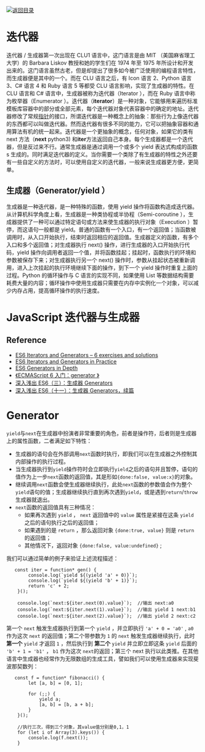 [![返回目录](https://parg.co/USw)](https://parg.co/bxN)

# 迭代器

迭代器 / 生成器第一次出现在 CLU1 语言中，这门语言是由 MIT （美国麻省理工大学）的 Barbara Liskov 教授和她的学生们在 1974 年至 1975 年所设计和开发出来的。这门语言虽然古老，但是却提出了很多如今被广泛使用的编程语言特性，而生成器便是其中的一个。而在 CLU 语言之后，有 Icon 语言 2、Python 语言 3、C# 语言 4 和 Ruby 语言 5 等都受 CLU 语言影响，实现了生成器的特性。在 CLU 语言和 C# 语言中，生成器被称为迭代器（Iterator ），而在 Ruby 语言中称为枚举器（Enumerator ）。迭代器（**iterator**）是一种对象，它能够用来遍历标准模板库容器中的部分或全部元素，每个迭代器对象代表容器中的确定的地址。迭代器修改了常规[指针](http://baike.baidu.com/view/159417.htm)的接口，所谓迭代器是一种概念上的抽象：那些行为上像迭代器的东西都可以叫做迭代器。然而迭代器有很多不同的能力，它可以把抽象容器和通用算法有机的统一起来。迭代器是一个更抽象的概念，任何对象，如果它的类有 next 方法（**next** python3) 和**iter**方法返回自己本身。每个生成器都是一个迭代器，但是反过来不行。通常生成器是通过调用一个或多个 yield 表达式构成的函数 s 生成的。同时满足迭代器的定义。当你需要一个类除了有生成器的特性之外还要有一些自定义的方法时，可以使用自定义的迭代器，一般来说生成器更方便，更简单。

## 生成器（Generator/yield ）

生成器是一种迭代器，是一种特殊的函数，使用 yield 操作将函数构造成迭代器。从计算机科学角度上看，生成器是一种类协程或半协程（Semi-coroutine ），生成器提供了一种可以通过特定语句或方法来使生成器的执行对象（Execution ）暂停，而这语句一般都是 yield。普通的函数有一个入口，有一个返回值；当函数被调用时，从入口开始执行，结束时返回相应的返回值。生成器定义的函数，有多个入口和多个返回值；对生成器执行 next() 操作，进行生成器的入口开始执行代码，yield 操作向调用者返回一个值，并将函数挂起；挂起时，函数执行的环境和参数被保存下来；对生成器执行另一个 next() 操作时，参数从挂起状态被重新调用，进入上次挂起的执行环境继续下面的操作，到下一个 yield 操作时重复上面的过程。Python 的循环操作与 C 语言的实现不同，如果使用 List 等数据结构需要耗费大量的内容；循环操作中使用生成器只需要在内存中实例化一个对象，可以减少内存占用，提高循环操作的执行速度。

# JavaScript 迭代器与生成器

## Reference

* [ES6 Iterators and Generators – 6 exercises and solutions](http://www.zsoltnagy.eu/es6-iterators-and-generators-6-exercises-and-solutions/?utm_source=tuicool&utm_medium=referral)
* [ES6 Iterators and Generators in Practice](http://www.zsoltnagy.eu/es6-iterators-and-generators-in-practice/?utm_source=tuicool&utm_medium=referral)
* [ES6 Generators in Depth](https://ponyfoo.com/articles/es6-generators-in-depth)
* [《ECMAScript 6 入门：generator 》](http://es6.ruanyifeng.com/#docs/generator)
* [深入浅出 ES6（三）：生成器 Generators](http://www.infoq.com/cn/articles/es6-in-depth-generators)
* [深入浅出 ES6（十一）：生成器 Generators，续篇](http://www.infoq.com/cn/articles/es6-in-depth-generators-continued)

# Generator

`yield`与`next`在生成器中扮演者非常重要的角色，前者是操作符，后者则是生成器上的属性函数，二者满足如下特性：

* 生成器的语句会在外部调用`next`函数时执行，即我们可以在生成器之外控制其内部操作的执行过程。
* 当生成器执行到`yield`操作符时会立即执行`yield`之后的语句并且暂停，语句的值作为上一步`next`函数的返回值，其是形如`{done:false, value:x}`的对象。
* 继续调用`next`函数会使生成器继续执行，此处`next`函数的参数值会作为整个`yield`语句的值；生成器继续执行直到再次遇到`yield`，或是遇到`return`/`throw`生成器就退出。
* `next`函数的返回值具有三种情况：
  * 如果再次遇到 `yield` ， `next` 返回值中的 `value` 属性是紧接在这条 `yield` 之后的语句执行之后的返回值；
  * 如果遇到的是 `return` ，那么返回对象 `{done:true, value}` 则是 `return` 的返回值；
  * 其他情况下，返回对象 `{done:false, value:undefined}` ;

我们可以通过简单的例子来验证上述流程描述：

```
   const iter = function* gen() {
        console.log(`yield ${(yield 'a' + 0)}`);
        console.log(`yield ${(yield 'b' + 1)}`);
        return 'c' + 2;
    }();

    console.log(`next:${iter.next(0).value}`);  //输出 next:a0
    console.log(`next:${iter.next(1).value}`);  //输出 yield 1 next:b1
    console.log(`next:${iter.next(2).value}`);  //输出 yield 2 next:c2
```

第一个 `next` 触发生成器执行到第一个 `yield` ，并立即执行 `'a' + 0 = 'a0'` , `a0` 作为这次 `next` 的返回值；第二个带参数为 `1` 的 `next` 触发生成器继续执行，此时 **第一个** `yield` 才返回 `1` ，然后执行到 **第二个** `yield` 并立即立即这条 `yield` 后面的 `'b' + 1 = 'b1'` ， `b1` 作为这次 `next`的返回；第三个 next 执行以此类推。在其他语言中生成器也经常作为无限数组的生成工具，譬如我们可以使用生成器来实现斐波那契数列：

```
   const f = function* fibonacci() {
        let [a, b] = [0, 1];

        for (;;) {
            yield a;
            [a, b] = [b, a + b];
        }
    }();

    //执行三次，得到三个对象，其value值分别是0,1，1
    for (let i of Array(3).keys()) {
        console.log(f.next());
    }
```

